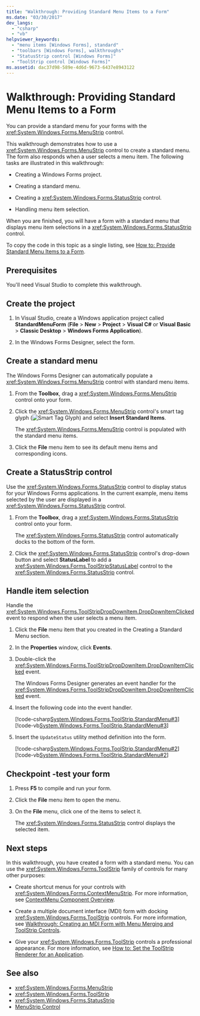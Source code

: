 ```yaml
---
title: "Walkthrough: Providing Standard Menu Items to a Form"
ms.date: "03/30/2017"
dev_langs:
  - "csharp"
  - "vb"
helpviewer_keywords:
  - "menu items [Windows Forms], standard"
  - "toolbars [Windows Forms], walkthroughs"
  - "StatusStrip control [Windows Forms]"
  - "ToolStrip control [Windows Forms]"
ms.assetid: dac37d98-589e-4d6d-9673-6437e8943122
---
```

# Walkthrough: Providing Standard Menu Items to a Form

You can provide a standard menu for your forms with the <xref:System.Windows.Forms.MenuStrip> control.

This walkthrough demonstrates how to use a <xref:System.Windows.Forms.MenuStrip> control to create a standard menu. The form also responds when a user selects a menu item. The following tasks are illustrated in this walkthrough:

- Creating a Windows Forms project.

- Creating a standard menu.

- Creating a <xref:System.Windows.Forms.StatusStrip> control.

- Handling menu item selection.

When you are finished, you will have a form with a standard menu that displays menu item selections in a <xref:System.Windows.Forms.StatusStrip> control.

To copy the code in this topic as a single listing, see [How to: Provide Standard Menu Items to a Form](how-to-provide-standard-menu-items-to-a-form.md).

## Prerequisites

You'll need Visual Studio to complete this walkthrough.

## Create the project

1. In Visual Studio, create a Windows application project called **StandardMenuForm** (**File** > **New** > **Project** > **Visual C#** or **Visual Basic** > **Classic Desktop** > **Windows Forms Application**).

2. In the Windows Forms Designer, select the form.

## Create a standard menu

The Windows Forms Designer can automatically populate a <xref:System.Windows.Forms.MenuStrip> control with standard menu items.

1. From the **Toolbox**, drag a <xref:System.Windows.Forms.MenuStrip> control onto your form.

2. Click the <xref:System.Windows.Forms.MenuStrip> control's smart tag glyph (![Smart Tag Glyph](./media/vs-winformsmttagglyph.gif "VS_WinFormSmtTagGlyph")) and select **Insert Standard Items**.

     The <xref:System.Windows.Forms.MenuStrip> control is populated with the standard menu items.

3. Click the **File** menu item to see its default menu items and corresponding icons.

## Create a StatusStrip control

Use the <xref:System.Windows.Forms.StatusStrip> control to display status for your Windows Forms applications. In the current example, menu items selected by the user are displayed in a <xref:System.Windows.Forms.StatusStrip> control.

1. From the **Toolbox**, drag a <xref:System.Windows.Forms.StatusStrip> control onto your form.

     The <xref:System.Windows.Forms.StatusStrip> control automatically docks to the bottom of the form.

2. Click the <xref:System.Windows.Forms.StatusStrip> control's drop-down button and select **StatusLabel** to add a <xref:System.Windows.Forms.ToolStripStatusLabel> control to the <xref:System.Windows.Forms.StatusStrip> control.

## Handle item selection

Handle the <xref:System.Windows.Forms.ToolStripDropDownItem.DropDownItemClicked> event to respond when the user selects a menu item.

1. Click the **File** menu item that you created in the Creating a Standard Menu section.

2. In the **Properties** window, click **Events**.

3. Double-click the <xref:System.Windows.Forms.ToolStripDropDownItem.DropDownItemClicked> event.

     The Windows Forms Designer generates an event handler for the <xref:System.Windows.Forms.ToolStripDropDownItem.DropDownItemClicked> event.

4. Insert the following code into the event handler.

     [!code-csharp[System.Windows.Forms.ToolStrip.StandardMenu#3](~/samples/snippets/csharp/VS_Snippets_Winforms/System.Windows.Forms.ToolStrip.StandardMenu/CS/Form1.cs#3)]
     [!code-vb[System.Windows.Forms.ToolStrip.StandardMenu#3](~/samples/snippets/visualbasic/VS_Snippets_Winforms/System.Windows.Forms.ToolStrip.StandardMenu/VB/Form1.vb#3)]

5. Insert the `UpdateStatus` utility method definition into the form.

     [!code-csharp[System.Windows.Forms.ToolStrip.StandardMenu#2](~/samples/snippets/csharp/VS_Snippets_Winforms/System.Windows.Forms.ToolStrip.StandardMenu/CS/Form1.cs#2)]
     [!code-vb[System.Windows.Forms.ToolStrip.StandardMenu#2](~/samples/snippets/visualbasic/VS_Snippets_Winforms/System.Windows.Forms.ToolStrip.StandardMenu/VB/Form1.vb#2)]

## Checkpoint -test your form

1. Press **F5** to compile and run your form.

2. Click the **File** menu item to open the menu.

3. On the **File** menu, click one of the items to select it.

     The <xref:System.Windows.Forms.StatusStrip> control displays the selected item.

## Next steps

In this walkthrough, you have created a form with a standard menu. You can use the <xref:System.Windows.Forms.ToolStrip> family of controls for many other purposes:

- Create shortcut menus for your controls with <xref:System.Windows.Forms.ContextMenuStrip>. For more information, see [ContextMenu Component Overview](contextmenu-component-overview-windows-forms.md).

- Create a multiple document interface (MDI) form with docking <xref:System.Windows.Forms.ToolStrip> controls. For more information, see [Walkthrough: Creating an MDI Form with Menu Merging and ToolStrip Controls](walkthrough-creating-an-mdi-form-with-menu-merging-and-toolstrip-controls.md).

- Give your <xref:System.Windows.Forms.ToolStrip> controls a professional appearance. For more information, see [How to: Set the ToolStrip Renderer for an Application](how-to-set-the-toolstrip-renderer-for-an-application.md).

## See also

- <xref:System.Windows.Forms.MenuStrip>
- <xref:System.Windows.Forms.ToolStrip>
- <xref:System.Windows.Forms.StatusStrip>
- [MenuStrip Control](menustrip-control-windows-forms.md)
